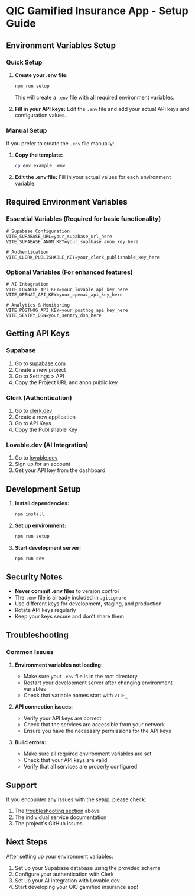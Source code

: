 # QIC Gamified Insurance App - Setup Guide

## Environment Variables Setup

### Quick Setup

1. **Create your .env file:**
   ```bash
   npm run setup
   ```
   This will create a `.env` file with all required environment variables.

2. **Fill in your API keys:**
   Edit the `.env` file and add your actual API keys and configuration values.

### Manual Setup

If you prefer to create the `.env` file manually:

1. **Copy the template:**
   ```bash
   cp env.example .env
   ```

2. **Edit the .env file:**
   Fill in your actual values for each environment variable.

## Required Environment Variables

### Essential Variables (Required for basic functionality)

```env
# Supabase Configuration
VITE_SUPABASE_URL=your_supabase_url_here
VITE_SUPABASE_ANON_KEY=your_supabase_anon_key_here

# Authentication
VITE_CLERK_PUBLISHABLE_KEY=your_clerk_publishable_key_here
```

### Optional Variables (For enhanced features)

```env
# AI Integration
VITE_LOVABLE_API_KEY=your_lovable_api_key_here
VITE_OPENAI_API_KEY=your_openai_api_key_here

# Analytics & Monitoring
VITE_POSTHOG_API_KEY=your_posthog_api_key_here
VITE_SENTRY_DSN=your_sentry_dsn_here
```

## Getting API Keys

### Supabase
1. Go to [supabase.com](https://supabase.com)
2. Create a new project
3. Go to Settings > API
4. Copy the Project URL and anon public key

### Clerk (Authentication)
1. Go to [clerk.dev](https://clerk.dev)
2. Create a new application
3. Go to API Keys
4. Copy the Publishable Key

### Lovable.dev (AI Integration)
1. Go to [lovable.dev](https://lovable.dev)
2. Sign up for an account
3. Get your API key from the dashboard

## Development Setup

1. **Install dependencies:**
   ```bash
   npm install
   ```

2. **Set up environment:**
   ```bash
   npm run setup
   ```

3. **Start development server:**
   ```bash
   npm run dev
   ```

## Security Notes

- **Never commit .env files** to version control
- The `.env` file is already included in `.gitignore`
- Use different keys for development, staging, and production
- Rotate API keys regularly
- Keep your keys secure and don't share them

## Troubleshooting

### Common Issues

1. **Environment variables not loading:**
   - Make sure your `.env` file is in the root directory
   - Restart your development server after changing environment variables
   - Check that variable names start with `VITE_`

2. **API connection issues:**
   - Verify your API keys are correct
   - Check that the services are accessible from your network
   - Ensure you have the necessary permissions for the API keys

3. **Build errors:**
   - Make sure all required environment variables are set
   - Check that your API keys are valid
   - Verify that all services are properly configured

## Support

If you encounter any issues with the setup, please check:

1. The [troubleshooting section](#troubleshooting) above
2. The individual service documentation
3. The project's GitHub issues

## Next Steps

After setting up your environment variables:

1. Set up your Supabase database using the provided schema
2. Configure your authentication with Clerk
3. Set up your AI integration with Lovable.dev
4. Start developing your QIC gamified insurance app!
